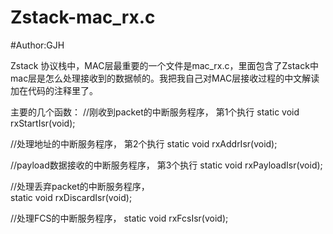 # Zstack-mac_rx.c
#Author:GJH

Zstack 协议栈中，MAC层最重要的一个文件是mac_rx.c，里面包含了Zstack中mac层是怎么处理接收到的数据帧的。我把我自己对MAC层接收过程的中文解读加在代码的注释里了。

主要的几个函数：
//刚收到packet的中断服务程序，    第1个执行
 static void rxStartIsr(void);      
 
//处理地址的中断服务程序，        第2个执行
 static void rxAddrIsr(void);       
 
//payload数据接收的中断服务程序， 第3个执行
 static void rxPayloadIsr(void); 
 
//处理丢弃packet的中断服务程序，  
 static void rxDiscardIsr(void); 
 
//处理FCS的中断服务程序，
 static void rxFcsIsr(void);        
